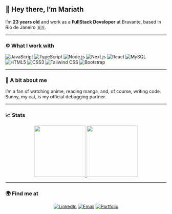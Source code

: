 ## 👋 Hey there, I’m Mariath

I’m **23 years old** and work as a **FullStack Developer** at Bravante, based in Rio de Janeiro 🇧🇷.

---

### ⚙️ What I work with

![JavaScript](https://img.shields.io/badge/JavaScript-F7DF1E?logo=javascript&logoColor=000&style=for-the-badge)
![TypeScript](https://img.shields.io/badge/TypeScript-3178C6?logo=typescript&logoColor=fff&style=for-the-badge)
![Node.js](https://img.shields.io/badge/Node.js-339933?logo=node.js&logoColor=fff&style=for-the-badge)
![Next.js](https://img.shields.io/badge/Next.js-000000?logo=next.js&logoColor=fff&style=for-the-badge)
![React](https://img.shields.io/badge/React-61DAFB?logo=react&logoColor=000&style=for-the-badge)
![MySQL](https://img.shields.io/badge/mysql-4479A1.svg?style=for-the-badge&logo=mysql&logoColor=white)
![HTML5](https://img.shields.io/badge/HTML5-E34F26?logo=html5&logoColor=fff&style=for-the-badge)
![CSS3](https://img.shields.io/badge/CSS3-1572B6?logo=css3&logoColor=fff&style=for-the-badge)
![Tailwind CSS](https://img.shields.io/badge/Tailwind_CSS-06B6D4?logo=tailwindcss&logoColor=fff&style=for-the-badge)
![Bootstrap](https://img.shields.io/badge/Bootstrap-7952B3?logo=bootstrap&logoColor=fff&style=for-the-badge)

---

### 🧠 A bit about me

I’m a fan of watching anime, reading manga, and, of course, writing code.  
Sunny, my cat, is my official debugging partner.

---

### 📈 Stats

<div align="center">

<a href="https://github.com/mariathdev">
  <img height="160em" src="https://github-readme-stats.vercel.app/api?username=mariathdev&show_icons=true&theme=radical&hide_border=true" />
  <img height="160em" src="https://github-readme-stats.vercel.app/api/top-langs/?username=mariathdev&layout=compact&langs_count=8&theme=radical&hide_border=true" />
</a>

</div>

---

### 🌍 Find me at

<div align="center">
  
[![LinkedIn](https://img.shields.io/badge/LinkedIn-0A66C2?style=for-the-badge&logo=linkedin&logoColor=white)](https://linkedin.com/in/mariathdev)
[![Email](https://img.shields.io/badge/Email-0078D4?style=for-the-badge&logo=gmail&logoColor=white)](mailto:mariath.dev@outlook.com)
[![Portfolio](https://img.shields.io/badge/Portfolio-FF4088?style=for-the-badge&logo=vercel&logoColor=white)](https://mariath.dev)

</div>
